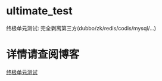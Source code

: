 # ultimate_test
终极单元测试: 完全剥离第三方(dubbo/zk/redis/codis/mysql/...)

# 详情请查阅博客
[终极单元测试](http://laughxp.github.io/laugh/2017-07-15-mock-data-test.html)
